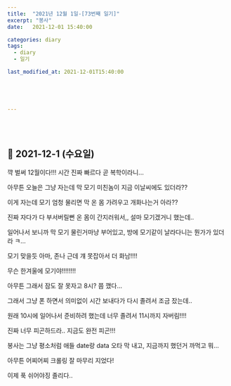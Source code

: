 ```yaml
---
title:  "2021년 12월 1일-[73번째 일기]"
excerpt: "봉사"
date:   2021-12-01 15:40:00 

categories: diary
tags:
  - diary
  - 일기

last_modified_at: 2021-12-01T15:40:00





---
```


<br/>

<br/>

## 🧾 2021-12-1 (수요일)

꺅 벌써 12월이다!!! 시간 진짜 빠르다 곧 복학이라니...

아무튼 오늘은 그냥 자는데 막 모기 미친놈이 지금 이날씨에도 있더라??

이게 자는데 모기 엄청 물리면 막 온 몸 가려우고 개화나는거 아라??

진짜 자다가 다 부서버릴뻔 온 몸이 간지러워서,, 설마 모기겠거니 했는데.. 

일어나서 보니까 막 모기 물린거마냥 부어있고, 방에 모기같이 날라다니는 뭔가가 있더라 ㅋ...

모기 맞을듯 아마, 존나 근데 걔 못잡아서 더 화남!!!!

무슨 한겨울에 모기야!!!!!!!!

아무튼 그래서 잠도 잘 못자고 8시?  쯤 깼다...

그래서 그냥 폰 하면서 의미없이 시간 보내다가 다시 졸려서 조금 잤는데..

원래 10시에 일어나서 준비하려 했는데 너무 졸려서 11시까지 자버림!!!!

진짜 너무 피곤하드라.. 지금도 완전 피곤!!!

봉사는 그냥 평소처럼 애들 date랑 data 오타 막 내고, 지금까지 했던거 까먹고 뭐...

아무튼 어찌어찌 크롤링 잘 마무리 지었다!

이제 푹 쉬어야징 졸리다..
